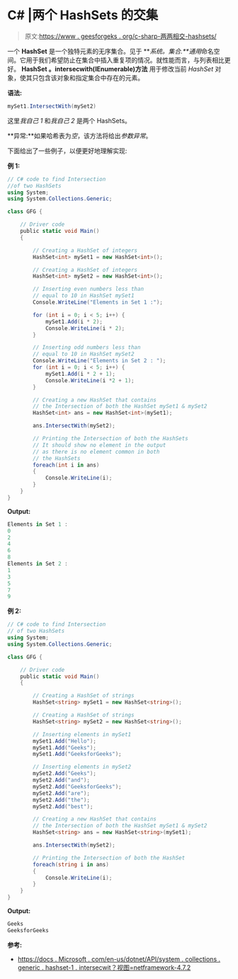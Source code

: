 # C# |两个 HashSets 的交集

> 原文:[https://www . geesforgeks . org/c-sharp-两两相交-hashsets/](https://www.geeksforgeeks.org/c-sharp-intersection-of-two-hashsets/)

一个 **HashSet** 是一个独特元素的无序集合。见于 ***系统。集合.**通用*命名空间。它用于我们希望防止在集合中插入重复项的情况。就性能而言，与列表相比更好。 **HashSet <t>。intersecwith(IEnumerable<t>)方法</t></t>** 用于修改当前 *HashSet* 对象，使其只包含该对象和指定集合中存在的元素。

**语法:**

```cs
mySet1.IntersectWith(mySet2)
```

这里*我自己 1* 和*我自己 2* 是两个 HashSets。

**异常:**如果哈希表为*空*，该方法将给出*参数异常*。

下面给出了一些例子，以便更好地理解实现:

**例 1:**

```cs
// C# code to find Intersection 
//of two HashSets
using System;
using System.Collections.Generic;

class GFG {

    // Driver code
    public static void Main()
    {

        // Creating a HashSet of integers
        HashSet<int> mySet1 = new HashSet<int>();

        // Creating a HashSet of integers
        HashSet<int> mySet2 = new HashSet<int>();

        // Inserting even numbers less than
        // equal to 10 in HashSet mySet1
        Console.WriteLine("Elements in Set 1 :");

        for (int i = 0; i < 5; i++) {
            mySet1.Add(i * 2);
            Console.WriteLine(i * 2);
        }

        // Inserting odd numbers less than
        // equal to 10 in HashSet mySet2
        Console.WriteLine("Elements in Set 2 : ");
        for (int i = 0; i < 5; i++) {
            mySet1.Add(i * 2 + 1);
            Console.WriteLine(i *2 + 1);
        }

        // Creating a new HashSet that contains
        // the Intersection of both the HashSet mySet1 & mySet2
        HashSet<int> ans = new HashSet<int>(mySet1);

        ans.IntersectWith(mySet2);

        // Printing the Intersection of both the HashSets
        // It should show no element in the output
        // as there is no element common in both
        // the HashSets
        foreach(int i in ans)
        {
            Console.WriteLine(i);
        }
    }
}
```

**Output:**

```cs
Elements in Set 1 :
0
2
4
6
8
Elements in Set 2 : 
1
3
5
7
9

```

**例 2:**

```cs
// C# code to find Intersection
// of two HashSets
using System;
using System.Collections.Generic;

class GFG {

    // Driver code
    public static void Main()
    {

        // Creating a HashSet of strings
        HashSet<string> mySet1 = new HashSet<string>();

        // Creating a HashSet of strings
        HashSet<string> mySet2 = new HashSet<string>();

        // Inserting elements in mySet1
        mySet1.Add("Hello");
        mySet1.Add("Geeks");
        mySet1.Add("GeeksforGeeks");

        // Inserting elements in mySet2
        mySet2.Add("Geeks");
        mySet2.Add("and");
        mySet2.Add("GeeksforGeeks");
        mySet2.Add("are");
        mySet2.Add("the");
        mySet2.Add("best");

        // Creating a new HashSet that contains
        // the Intersection of both the HashSet mySet1 & mySet2
        HashSet<string> ans = new HashSet<string>(mySet1);

        ans.IntersectWith(mySet2);

        // Printing the Intersection of both the HashSet
        foreach(string i in ans)
        {
            Console.WriteLine(i);
        }
    }
}
```

**Output:**

```cs
Geeks
GeeksforGeeks

```

**参考:**

*   [https://docs . Microsoft . com/en-us/dotnet/API/system . collections . generic . hashset-1 . intersecwit？视图=netframework-4.7.2](https://docs.microsoft.com/en-us/dotnet/api/system.collections.generic.hashset-1.intersectwith?view=netframework-4.7.2)